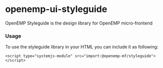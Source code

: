 openemp-ui-styleguide
=====================
OpenEMP Styleguide is the design library for OpenEMP micro-frontend

### Usage

To use the styleguide library in your HTML you can include it as following:

```
<script type="systemjs-module" src="import:@openemp-mf/styleguide"></script>
```
